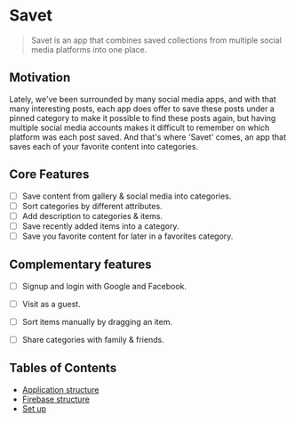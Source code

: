 # Savet

> Savet is an app that combines saved collections from multiple social media platforms into one place.

## Motivation

Lately, we've been surrounded by many social media apps, and with that many interesting posts, each app does offer to save these posts under a pinned category to make it possible to find these posts again, but having multiple social media accounts makes it difficult to remember on which platform was each post saved. And that's where 'Savet' comes, an app that saves each of your favorite content into categories.

## Core Features

* [ ] Save content from gallery & social media into categories.
* [ ] Sort categories by different attributes.
* [ ] Add description to categories & items.
* [ ] Save recently added items into a category.
* [ ] Save you favorite content for later in a favorites category.

## Complementary features

* [ ] Signup and login with Google and Facebook.
* [ ] Visit as a guest.
* [ ] Sort items manually by dragging an item.
* [ ] Share categories with family & friends.



## Tables of Contents

* [Application structure](https://github.com/Technion236272/2022b-Savet/blob/release/1.0/docs/AppStructure.md)
* [Firebase structure](https://github.com/Technion236272/2022b-Savet/blob/release/1.0/docs/Firebase%20structure.md)
* [Set up](https://github.com/Technion236272/2022b-Savet/blob/main/docs/Setup.md)

